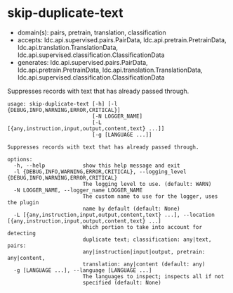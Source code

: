 # skip-duplicate-text

* domain(s): pairs, pretrain, translation, classification
* accepts: ldc.api.supervised.pairs.PairData, ldc.api.pretrain.PretrainData, ldc.api.translation.TranslationData, ldc.api.supervised.classification.ClassificationData
* generates: ldc.api.supervised.pairs.PairData, ldc.api.pretrain.PretrainData, ldc.api.translation.TranslationData, ldc.api.supervised.classification.ClassificationData

Suppresses records with text that has already passed through.

```
usage: skip-duplicate-text [-h] [-l {DEBUG,INFO,WARNING,ERROR,CRITICAL}]
                           [-N LOGGER_NAME]
                           [-L [{any,instruction,input,output,content,text} ...]]
                           [-g [LANGUAGE ...]]

Suppresses records with text that has already passed through.

options:
  -h, --help            show this help message and exit
  -l {DEBUG,INFO,WARNING,ERROR,CRITICAL}, --logging_level {DEBUG,INFO,WARNING,ERROR,CRITICAL}
                        The logging level to use. (default: WARN)
  -N LOGGER_NAME, --logger_name LOGGER_NAME
                        The custom name to use for the logger, uses the plugin
                        name by default (default: None)
  -L [{any,instruction,input,output,content,text} ...], --location [{any,instruction,input,output,content,text} ...]
                        Which portion to take into account for detecting
                        duplicate text; classification: any|text, pairs:
                        any|instruction|input|output, pretrain: any|content,
                        translation: any|content (default: any)
  -g [LANGUAGE ...], --language [LANGUAGE ...]
                        The languages to inspect; inspects all if not
                        specified (default: None)
```
